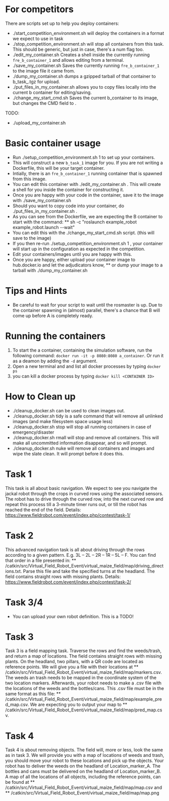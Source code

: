 # For competitors
There are scripts set up to help you deploy containers:
* ./start_competition_environment.sh <num> will deploy the containers in a format we expect to use in task <num>
* ./stop_competition_environment.sh <num> will stop all containers from this task. This should be generic, but just in case, there's a num flag too.
* ./edit_my_container.sh Creates a shell inside the currently running `fre_b_container_1` and allows editing from a terminal.
* ./save_my_container.sh Saves the currently running `fre_b_container_1` to the image file it came from.
* ./dump_my_container.sh <num> dumps a gzipped tarball of that container to b_task_<num>.tgz for upload.
* ./put_files_in_my_container.sh <src> <dst> allows you to copy files locally into the current b container for editing/saving.
* ./change_my_start_cmd.sh <cmd> Saves the current b_container to its image, but changes the CMD field to <cmd>.

TODO:
* ./upload_my_container.sh <num>

# Basic container usage
* Run ./setup_competition_environment.sh 1 to set up your containers.
* This will construct a new `b_task_1` image for you. If you are not writing a Dockerfile, this will be your target container.
* Intially, there is an `fre_b_container_1` running container that is spawned from this image.
* You can edit this container with ./edit_my_container.sh . This will create a shell for you inside the container for constructing it.
* Once you are happy with your code in the container, save it to the image with ./save_my_container.sh
* Should you want to copy code into your container, do ./put_files_in_my_container.sh <src> <dst> .
* As you can see from the Dockerfile, we are expecting the B container to start with the command:
** sh -c "roslaunch example_robot example_robot.launch --wait"
* You can edit this with the ./change_my_start_cmd.sh <cmd> script. (this will save to the image)
* If you then re-run ./setup_competition_environment.sh 1 , your container will start up in the configuration as expected in the competition.
* Edit your containers/images until you are happy with this.
* Once you are happy, either upload your container image to hub.docker.io and let the adjudicators know,
** or dump your image to a tarball with ./dump_my_container.sh <num>

# Tips and Hints
* Be careful to wait for your script to wait until the rosmaster is up. Due to the container spawning in (almost) parallel, there's a chance that B will come up before A is completely ready.

# Running the containers
1. To start the a container, containing the simulation software, run the following command: `docker run -it -p 8080:8080 a_container`. Or run it as a deamon by adding the `-d` argument.
2. Open a new terminal and and list all docker processes by typing `docker ps`
3. you can kill a docker process by typing `docker kill <CONTAINER ID>`

# How to Clean up
* ./cleanup_docker.sh can be used to clean images out.
* ./cleanup_docker.sh tidy is a safe command that will remove all unlinked images (and make filesystem space usage less)
* ./cleanup_docker.sh stop will stop all running containers in case of emergency/disaster
* ./cleanup_docker.sh rmall will stop and remove all containers. This will make all uncommitted information disappear, and so will prompt.
* ./cleanup_docker.sh nuke will remove all containers and images and wipe the slate clean. It will prompt before it does this.


# Task 1
This task is all about basic navigation. We expect to see you navigate the jackal robot through the crops in curved rows using the associated sensors. The robot has to drive through the curved row, into the next curved row and repeat this process till a 3-minute timer runs out, or till the robot has reached the end of the field. 
Details: https://www.fieldrobot.com/event/index.php/contest/task-1/

# Task 2
This advanced navigation task is all about driving through the rows according to a given pattern. E.g. 3L – 2L – 2R – 1R – 5L – F. You can find that order in a file presented in: 
** /catkin/src/Virtual_Field_Robot_Event/virtual_maize_field/map/driving_directions.txt. 
Parse this file and take the specified turns at the headland. The field contains straight rows with missing plants. 
Details: https://www.fieldrobot.com/event/index.php/contest/task-2/

# Task 3/4
* You can upload your own robot definition. This is a TODO!

# Task 3
Task 3 is a field mapping task. Traverse the rows and find the weeds/trash, and return a map of locations. The field contains straight rows with missing plants. On the headland, two pillars, with a QR code are located as reference points. We will give you a file with their locations at 
** /catkin/src/Virtual_Field_Robot_Event/virtual_maize_field/map/markers.csv. 
The weeds an trash needs to be mapped in the coordinate system of the two location markers. Afterwards, your robot needs to make a .csv file with the locations of the weeds and the bottles/cans. This .csv file must be in the same format as this file: 
** /catkin/src/Virtual_Field_Robot_Event/virtual_maize_field/map/example_pred_map.csv. 
We are expecting you to output your map to 
** /catkin/src/Virtual_Field_Robot_Event/virtual_maize_field/map/pred_map.csv.

# Task 4
Task 4 is about removing objects. The field will, more or less, look the same as in task 3. We will provide you with a map of locations of weeds and trash, you should move your robot to these locations and pick up the objects. Your robot has to deliver the weeds on the headland of Location_marker_A. The bottles and cans must be delivered on the headland of Location_marker_B. A map of all the locations of all objects, including the reference points, can be found at 
** /catkin/src/Virtual_Field_Robot_Event/virtual_maize_field/map/map.csv 
and 
** /catkin/src/Virtual_Field_Robot_Event/virtual_maize_field/map/map.png
